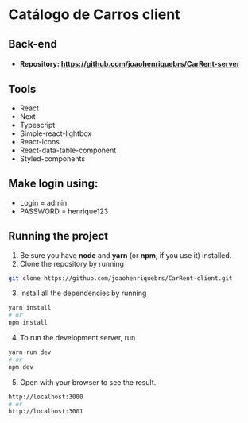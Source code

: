 # Catálogo de Carros client

## Back-end
- #### Repository: https://github.com/joaohenriquebrs/CarRent-server

## Tools
- React
- Next
- Typescript
- Simple-react-lightbox
- React-icons
- React-data-table-component
- Styled-components

## Make login using:
- Login = admin
- PASSWORD = henrique123

## Running the project

1. Be sure you have **node** and **yarn** (or **npm**, if you use it) installed.
2. Clone the repository by running
```bash
git clone https://github.com/joaohenriquebrs/CarRent-client.git
```
3. Install all the dependencies by running
```bash
yarn install
# or
npm install
```
4. To run the development server, run
```bash
yarn run dev
# or
npm dev
```
5. Open  with your browser to see the result.
```bash
http://localhost:3000
# or
http://localhost:3001
```
